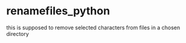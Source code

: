# renamefiles_python
this is supposed to remove selected characters from files in a chosen directory
